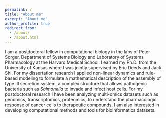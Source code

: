 ```yaml
---
permalink: /
title: "About me"
excerpt: "About me"
author_profile: true
redirect_from: 
  - /about/
  - /about.html
---
```


I am a postdoctoral fellow in computational biology in the labs of Peter Sorger, Department of Systems Biology and Laboratory of Systems Pharmacology at the Harvard Medical School. I earned my Ph.D. from the University of Kansas where I was jointly supervised by Eric Deeds and Jack Shi. For my dissertation research I applied non-linear dynamics and rule-based modeling to formulate a mathematical description of the assembly of type III secretion system, a complex structure that allows pathogenic bacteria such as *Salmonella* to invade and infect host cells. For my postdoctoral research I have been analyzing multi-omics datasets such as genomics, transcriptomics, proteomics, to understand the pharmacologic response of cancer cells to therapeutic compounds. I am also interested in developing computational methods and tools for bioinformatics datasets.
